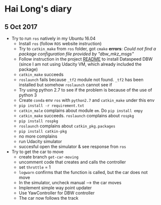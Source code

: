 # Hai Long's diary
## 5 Oct 2017
- Try to run `ros` natively in my Ubuntu 16.04
    + Install `ros` (follow `ROS` website instruction)
    + Try to `catkin_make` from `ros` folder, got `cmake` **errors**: _Could not find a package configuration file provided by "dbw_mkz_msgs"_
    + Follow instruction in the project [README](https://github.com/9mat/CarND-Capstone#native-installation) to install Dataspeed DBW (since I am not using Udacity VM, which already included the package)
    + `catkin_make` succeeds
    + `roslaunch` fails because `_tf2` module not found. `_tf2` has been installed but somehow `roslaunch` cannot see if
    + Try using python 2.7 to see if the problem is because of the use of python 3
    + Create `conda` env `ros` with `python2.7` and `catkin_make` under this env
    + `pip install -r requirement.txt`
    + `catkin_male` complains about module `em`. Do `pip install empy`
    + `catkin_make` succeeds. `roslaunch` complains about `rospkg`
    + `pip install rospkg`
    + `roslaunch` complains about `catkin_pkg.packages`
    + `pip install catkin-pkg`
    + no more complains
    + run Udacity simulator
    + succesful open the simulator & see response fron `ros`
- Try to get the car to move
    + create branch `get-car-moving`
    + uncomment code that creates and calls the controller
    + set `throttle` = 1
    + `logwarn` confirms that the function is called, but the car does not move
    + In the simulator, uncheck manual --> the car moves
    + Implement simple way point updater
    + Use YawController for DBW controller
    + The car now follows the track